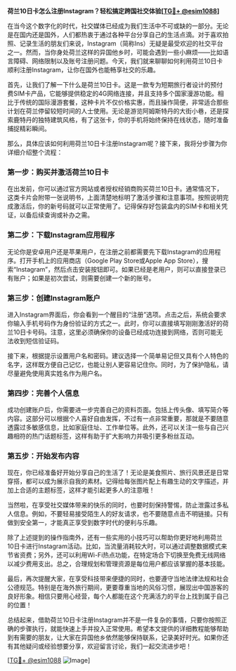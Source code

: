 **荷兰10日卡怎么注册Instagram？轻松搞定跨国社交体验[[TG💪+ @esim1088](https://t.me/s/esim1088)]**

在当今这个数字化的时代，社交媒体已经成为我们生活中不可或缺的一部分。无论是在国内还是国外，人们都热衷于通过各种平台分享自己的生活点滴。对于喜欢拍照、记录生活的朋友们来说，Instagram（简称Ins）无疑是最受欢迎的社交平台之一。然而，当你身处荷兰这样的异国他乡时，可能会遇到一些小麻烦——比如语言障碍、网络限制以及账号注册问题。今天，我们就来聊聊如何利用荷兰10日卡顺利注册Instagram，让你在国外也能畅享社交的乐趣。

首先，让我们了解一下什么是荷兰10日卡。这是一款专为短期旅行者设计的预付费SIM卡产品，它能够提供稳定的4G网络连接，并且支持多个国家漫游功能。相比于传统的国际漫游套餐，这种卡片不仅价格实惠，而且操作简便，非常适合那些计划在荷兰停留较短时间的人士使用。无论是游览阿姆斯特丹的大街小巷，还是探索鹿特丹的独特建筑风格，有了这张卡，你的手机将始终保持在线状态，随时准备捕捉精彩瞬间。

那么，具体应该如何利用荷兰10日卡注册Instagram呢？接下来，我将分步骤为你详细介绍整个流程：

### 第一步：购买并激活荷兰10日卡

在出发前，你可以通过官方网站或者授权经销商购买荷兰10日卡。通常情况下，这类卡片会附带一张说明书，上面清楚地标明了激活步骤和注意事项。按照说明完成激活后，你的新号码就可以正常使用了。记得保存好包装盒内的SIM卡和相关凭证，以备后续查询或补办之需。

### 第二步：下载Instagram应用程序

无论你是安卓用户还是苹果用户，在注册之前都需要先下载Instagram的应用程序。打开手机上的应用商店（Google Play Store或Apple App Store），搜索“Instagram”，然后点击安装按钮即可。如果已经是老用户，则可以直接登录已有账户；如果是初次尝试，则需要创建一个新的账号。

### 第三步：创建Instagram账户

进入Instagram界面后，你会看到一个醒目的“注册”选项。点击之后，系统会要求你输入手机号码作为身份验证的方式之一。此时，你可以直接填写刚刚激活好的荷兰10日卡号码。注意，这里必须确保你的设备已经成功连接到网络，否则可能无法收到短信验证码。

接下来，根据提示设置用户名和密码。建议选择一个简单易记但又具有个人特色的名字，这样既方便自己记忆，也能让别人更容易记住你。同时，为了保护隐私，请尽量避免使用真实姓名作为用户名。

### 第四步：完善个人信息

成功创建账户后，你需要进一步完善自己的资料页面。包括上传头像、填写简介等内容。这部分可以根据个人喜好自由发挥，不过有一点非常重要，那就是不要随意透露过多敏感信息，比如家庭住址、工作单位等。此外，还可以关注一些与自己兴趣相符的热门话题标签，这样有助于扩大影响力并吸引更多粉丝互动。

### 第五步：开始发布内容

现在，你已经准备好开始分享自己的生活了！无论是美食照片、旅行风景还是日常穿搭，都可以成为展示自我的素材。记得给每张图片配上有趣生动的文字描述，并加上合适的主题标签，这样才能引起更多人的注意哦！

当然啦，在享受社交媒体带来的快乐的同时，也要时刻保持警惕，防止泄露过多私人信息。例如，不要轻易接受陌生人的好友请求，也不要随意点击不明链接。只有做到安全第一，才能真正享受到数字时代的便利与乐趣。

除了上述提到的操作指南外，还有一些实用的小技巧可以帮助你更好地利用荷兰10日卡进行Instagram活动。比如，当流量消耗较大时，可以通过调整数据模式来节省资费；另外，还可以利用Wi-Fi热点功能，在特定场合下切换至免费无线网络以减少费用支出。总之，合理规划和管理资源是每位用户都应该掌握的基本技能。

最后，再次提醒大家，在享受科技带来便捷的同时，也要遵守当地法律法规和社会公德规范。特别是在海外旅行期间，更要尊重当地的风俗习惯，展现出中国游客的良好形象。相信只要用心经营，每个人都能在这个充满活力的平台上找到属于自己的位置！

总结起来，借助荷兰10日卡注册Instagram并不是一件复杂的事情，只要你按照正确的步骤执行，就能快速上手并投入正常使用。希望本文提供的详细教程能够帮助到有需要的朋友，让大家在异国他乡依然能够保持联系，记录美好时光。如果你还有其他疑问或经验想要分享，欢迎留言讨论，我们一起交流进步吧！

[[TG💪+ @esim1088](https://t.me/s/esim1088) ![Image](https://i.postimg.cc/4NQfJmqS/Snipaste-2025-05-13-00-14-12.png)]